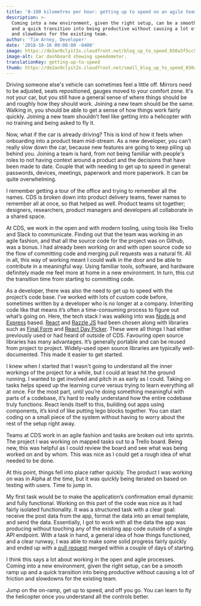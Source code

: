 ```yaml
---
title: '0-100 kilometres per hour: getting up to speed on an agile team'
description: >-
  Coming into a new environment, given the right setup, can be a smooth ramp up
  and a quick transition into being productive without causing a lot of friction
  and slowdowns for the existing team.
author: 'Tim Arney, Developer'
date: '2018-10-16 09:00:00 -0400'
image: https://de2an9clyit2x.cloudfront.net/blog_up_to_speed_030a3f5cc5.jpg
image-alt: Car dashboard showing speedometer.
translationKey: getting-up-to-speed
thumb: https://de2an9clyit2x.cloudfront.net/small_blog_up_to_speed_030a3f5cc5.jpg
---
```


Driving someone else's vehicle can sometimes feel a little off. Mirrors need to be adjusted, seats repositioned, gauges moved to your comfort zone. It's not your car, but you still have a general sense of where things should be and roughly how they should work. Joining a new team should be the same. Walking in, you should be able to get a sense of how things work fairly quickly.  Joining a new team shouldn’t feel like getting into a helicopter with no training and being asked to fly it.

Now, what if the car is already driving? This is kind of how it feels when onboarding into a product team mid-stream. As a new developer, you can’t really slow down the car, because new features are going to keep piling up behind you. Joining a team is hard, from not being familiar with people's roles to not having context around a product and the decisions that have been made to date. Couple that with needing to get up to speed in general: passwords, devices, meetings, paperwork and more paperwork. It can be quite overwhelming.

I remember getting a tour of the office and trying to remember all the names. CDS is broken down into product delivery teams, fewer names to remember all at once, so that helped as well. Product teams sit together; designers, researchers, product managers and developers all collaborate in a shared space.

At CDS, we work in the open and with modern tooling, using tools like Trello and Slack to communicate. Finding out that the team was working in an agile fashion, and that all the source code for the project was on Github, was a bonus. I had already been working on and with open source code so the flow of committing code and merging pull requests was a natural fit. All in all, this way of working meant I could walk in the door and be able to contribute in a meaningful way. Using familiar tools, software, and hardware definitely made me feel more at home in a new environment. In turn, this cut the transition time from starting to committing code.

As a developer, there was also the need to get up to speed with the project’s code base.  I’ve worked with lots of custom code before, sometimes written by a developer who is no longer at a company. Inheriting code like that means it’s often a time-consuming process to figure out what’s going on. Here, the tech stack I was walking into was [Node.js](https://nodejs.org) and [Express](http://expressjs.com/) based. [React](https://reactjs.org) and [Razzle JS](https://github.com/jaredpalmer/razzle) had been chosen along with libraries such as [Final Form](https://github.com/final-form/react-final-form) and [React Day Picker](http://react-day-picker.js.org). These were all things I had either previously used or had heard of outside of CDS. Favouring open source libraries has many advantages. It’s generally portable and can be reused from project to project. Widely-used open source libraries are typically well-documented. This made it easier to get started.

I knew when I started that I wasn't going to understand all the inner workings of the project for a while, but I could at least hit the ground running. I wanted to get involved and pitch in as early as I could. Taking on tasks helps speed up the learning curve versus trying to learn everything all at once. For the most part, until you’re doing something meaningful with parts of a codebase, it’s hard to really understand how the entire codebase truly functions. React lends itself to this, building out apps using components, it’s kind of like putting lego blocks together. You can start coding on a small piece of the system without having to worry about the rest of the setup right away.

Teams at CDS work in an agile fashion and tasks are broken out into sprints. The project I was working on mapped tasks out to a Trello board. Being new, this was helpful as I could review the board and see what was being worked on and by whom. This was nice as I could get a rough idea of what needed to be done.

At this point, things fell into place rather quickly. The product I was working on was in Alpha at the time, but it was quickly being iterated on based on testing with users. Time to jump in.

My first task would be to make the application’s confirmation email dynamic and fully functional. Working on this part of the code was nice as it had fairly isolated functionality. It was a structured task with a clear goal: receive the post data from the app, format the data into an email template, and send the data. Essentially, I got to work with all the data the app was producing without touching any of the existing app code outside of a single API endpoint. With a task in hand, a general idea of how things functioned, and a clear runway, I was able to make some solid progress fairly quickly and ended up with a [pull request](https://github.com/cds-snc/ircc-rescheduler/pull/171) merged within a couple of days of starting.

I think this says a lot about working in the open and agile processes. Coming into a new environment, given the right setup, can be a smooth ramp up and a quick transition into being productive without causing a lot of friction and slowdowns for the existing team.

Jump on the on-ramp, get up to speed, and off you go. You can learn to fly the helicopter once you understand all the controls better.
